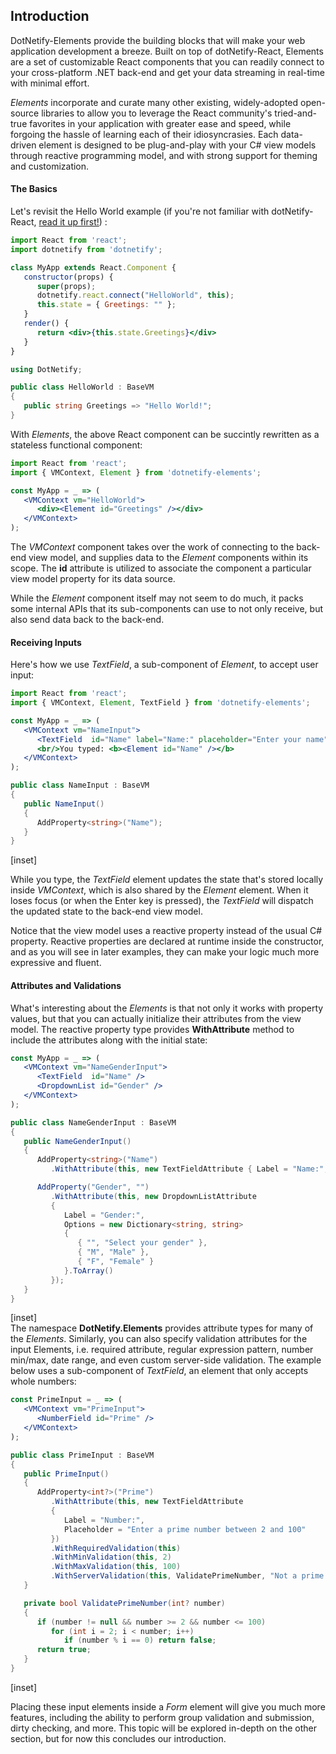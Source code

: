 ﻿## Introduction

DotNetify-Elements provide the building blocks that will make your web application development a breeze.  Built on top of dotNetify-React, Elements are a set of customizable React components that you can readily connect to your cross-platform .NET back-end and get your data streaming in real-time with minimal effort.

_Elements_ incorporate and curate many other existing, widely-adopted open-source libraries to allow you to leverage the React community's tried-and-true favorites in your application with greater ease and speed, while forgoing the hassle of learning each of their idiosyncrasies.  Each data-driven element is designed to be plug-and-play with your C# view models through reactive programming model, and with strong support for theming and customization.

#### The Basics

Let's revisit the Hello World example (if you're not familiar with dotNetify-React, [read it up first!](http://dotnetify.net/react)) :

```jsx
import React from 'react';
import dotnetify from 'dotnetify';

class MyApp extends React.Component {
   constructor(props) {
      super(props);
      dotnetify.react.connect("HelloWorld", this);
      this.state = { Greetings: "" };
   }
   render() {
      return <div>{this.state.Greetings}</div>
   }
}
```
```csharp
using DotNetify;

public class HelloWorld : BaseVM
{
   public string Greetings => "Hello World!";
}
```

With _Elements_, the above React component can be succintly rewritten as a stateless functional component:
```jsx
import React from 'react';
import { VMContext, Element } from 'dotnetify-elements';

const MyApp = _ => (
   <VMContext vm="HelloWorld">
      <div><Element id="Greetings" /></div>
   </VMContext>
);
```

The _VMContext_ component takes over the work of connecting to the back-end view model, and supplies data to the _Element_ components within its scope.  The __id__ attribute is utilized to associate the component a particular view model property for its data source. 

While the _Element_ component itself may not seem to do much, it packs some internal APIs that its sub-components can use to not only receive, but also send data back to the back-end.

#### Receiving Inputs

Here's how we use _TextField_, a sub-component of _Element_, to accept user input:

```jsx
import React from 'react';
import { VMContext, Element, TextField } from 'dotnetify-elements';

const MyApp = _ => (
   <VMContext vm="NameInput">
      <TextField  id="Name" label="Name:" placeholder="Enter your name" />
      <br/>You typed: <b><Element id="Name" /></b>
   </VMContext>
);
```
```csharp
public class NameInput : BaseVM
{
   public NameInput()
   {
      AddProperty<string>("Name");
   }
}
```
[inset]
<br/>

While you type, the _TextField_ element updates the state that's stored locally inside _VMContext_, which is also shared by the _Element_ element.  When it loses focus (or when the Enter key is pressed), the _TextField_ will dispatch the updated state to the back-end view model.

Notice that the view model uses a reactive property instead of the usual C# property.  Reactive properties are declared at runtime inside the constructor, and as you will see in later examples, they can make your logic much more expressive and fluent.

#### Attributes and Validations

What's interesting about the _Elements_ is that not only it works with property values, but that you can actually initialize their attributes from the view model.  The reactive property type provides __WithAttribute__ method to include the attributes along with the initial state:

```jsx
const MyApp = _ => (
   <VMContext vm="NameGenderInput">
      <TextField  id="Name" />
      <DropdownList id="Gender" />
   </VMContext>
);
```
```csharp
public class NameGenderInput : BaseVM
{
   public NameGenderInput()
   {
      AddProperty<string>("Name")
         .WithAttribute(this, new TextFieldAttribute { Label = "Name:", Placeholder = "Enter your name" });

      AddProperty("Gender", "")
         .WithAttribute(this, new DropdownListAttribute
         {
            Label = "Gender:",
            Options = new Dictionary<string, string>
            {
               { "", "Select your gender" },
               { "M", "Male" },
               { "F", "Female" }
            }.ToArray()
         });
   }
}
```
[inset]
<br/>
The namespace __DotNetify.Elements__ provides attribute types for many of the _Elements_.  Similarly, you can also specify validation attributes for the input Elements, i.e. required attribute, regular expression pattern, number min/max, date range, and even custom server-side validation.  The example below uses a sub-component of _TextField_, an element that only accepts whole numbers:
```jsx
const PrimeInput = _ => (
   <VMContext vm="PrimeInput">
      <NumberField id="Prime" />
   </VMContext>
);
```
```csharp
public class PrimeInput : BaseVM
{
   public PrimeInput()
   {
      AddProperty<int?>("Prime")
         .WithAttribute(this, new TextFieldAttribute
         {
            Label = "Number:",
            Placeholder = "Enter a prime number between 2 and 100"
         })
         .WithRequiredValidation(this)
         .WithMinValidation(this, 2)
         .WithMaxValidation(this, 100)
         .WithServerValidation(this, ValidatePrimeNumber, "Not a prime number");
   }

   private bool ValidatePrimeNumber(int? number)
   {
      if (number != null && number >= 2 && number <= 100)
         for (int i = 2; i < number; i++)
            if (number % i == 0) return false;
      return true;
   }
}
```
[inset]
<br/>

Placing these input elements inside a _Form_ element will give you much more features, including the ability to perform group validation and submission, dirty checking, and more.  This topic will be explored in-depth on the other section, but for now this concludes our introduction.
